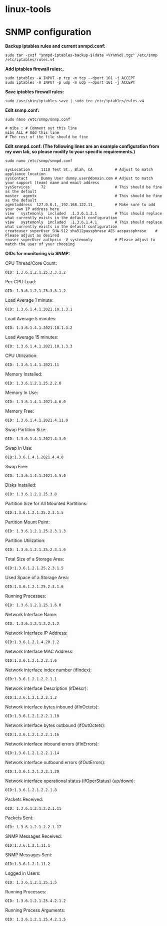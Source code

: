 # linux-tools





# SNMP configuration

**Backup iptables rules and current snmpd.conf:**

    sudo tar -cvzf "snmpd-iptables-backup-$(date +%Y%m%d).tgz" /etc/snmp /etc/iptables/rules.v4    





**Add iptables firewall rules:**_

    sudo iptables -A INPUT -p tcp -m tcp --dport 161 -j ACCEPT
    sudo iptables -A INPUT -p udp -m udp --dport 161 -j ACCEPT





**Save iptables firewall rules:**

    sudo /usr/sbin/iptables-save | sudo tee /etc/iptables/rules.v4



**Edit snmp.conf:**

    sudo nano /etc/snmp/snmp.conf

    # mibs : # Comment out this line
    mibs ALL # Add this line
    # The rest of the file should be fine



**Edit snmpd.conf: (The following lines are an example configuration from my own lab, so please modify to your specific requirements.)**

    sudo nano /etc/snmp/snmpd.conf

    sysLocation     1110 Test St., Blah, CA          # Adjust to match appliance location
    sysContact      Dummy User dummy.user@domain.com # Adjust to match your support (team) name and email address
    sysServices     72                               # This should be fine as the default
    master  agentx                                   # This should be fine as the default
    agentaddress  127.0.0.1,_192.168.122.11_         # Make sure to add your own IP address here
    view   systemonly  included  .1.3.6.1.2.1        # This should replace what currently exists in the default configuration
    view   systemonly  included  .1.3.6.1.4.1        # This should replace what currently exists in the default configuration
    createuser superUser SHA-512 sha512passphrase AES aespassphrase    # Please adjust as desired
    rouser superUser authpriv -V systemonly          # Please adjust to match the user of your choosing




**OIDs for monitoring via SNMP:**

CPU Thread/Core Count:

    OID: 1.3.6.1.2.1.25.3.3.1.2


Per-CPU Load:

    OID: 1.3.6.1.2.1.25.3.3.1.2


Load Average 1 minute:

    OID: 1.3.6.1.4.1.2021.10.1.3.1


Load Average 5 minutes:

    OID: 1.3.6.1.4.1.2021.10.1.3.2


Load Average 15 minutes:

    OID: 1.3.6.1.4.1.2021.10.1.3.3


CPU Utilization:

    OID: 1.3.6.1.4.1.2021.11


Memory Installed:

    OID: 1.3.6.1.2.1.25.2.2.0


Memory In Use:

    OID: 1.3.6.1.4.1.2021.4.6.0


Memory Free:

    OID: 1.3.6.1.4.1.2021.4.11.0


Swap Partition Size:

    OID: 1.3.6.1.4.1.2021.4.3.0


Swap In Use:

    OID:1.3.6.1.4.1.2021.4.4.0


Swap Free:

    OID: 1.3.6.1.4.1.2021.4.5.0


Disks Installed:

    OID: 1.3.6.1.2.1.25.3.8


Partition Size for All Mounted Partitions:

    OID:1.3.6.1.2.1.25.2.3.1.5


Partition Mount Point:

    OID: 1.3.6.1.2.1.25.2.3.1.3


Partition Utilization:

    OID: 1.3.6.1.2.1.25.2.3.1.6


Total Size of a Storage Area:

    OID:1.3.6.1.2.1.25.2.3.1.5


Used Space of a Storage Area:

    OID:1.3.6.1.2.1.25.2.3.1.6


Running Processes:

    OID: 1.3.6.1.2.1.25.1.6.0


Network Interface Name:

    OID: 1.3.6.1.2.1.2.2.1.2


Network Interface IP Address:

    OID:1.3.6.1.2.1.4.20.1.2


Network Interface MAC Address:

    OID:1.3.6.1.2.1.2.2.1.6


Network interface index number (ifIndex):

    OID:1.3.6.1.2.1.2.2.1.1


Network interface Description (ifDescr):

    OID:1.3.6.1.2.1.2.2.1.2


Network interface bytes inbound (ifInOctets):

    OID:1.3.6.1.2.1.2.2.1.10


Network interface bytes outbound (ifOutOctets):

    OID:1.3.6.1.2.1.2.2.1.16


Network interface inbound errors (ifInErrors):

    OID:1.3.6.1.2.1.2.2.1.14


Network interface outbound errors (ifOutErrors):

    OID:1.3.6.1.2.1.2.2.1.20


Network interface operational status (ifOperStatus) (up/down):

    OID:1.3.6.1.2.1.2.2.1.8


Packets Received:

    OID: 1.3.6.1.2.1.2.2.1.11


Packets Sent: 

    OID: 1.3.6.1.2.1.2.2.1.17


SNMP Messages Received:

    OID:1.3.6.1.2.1.11.1


SNMP Messages Sent:

    OID:1.3.6.1.2.1.11.2


Logged in Users:

    OID: 1.3.6.1.2.1.25.1.5


Running Processes:

    OID: 1.3.6.1.2.1.25.4.2.1.2


Running Process Arguments:

    OID: 1.3.6.1.2.1.25.4.2.1.5


